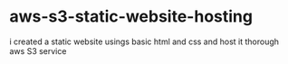 # aws-s3-static-website-hosting
i created a static website usings basic html and css and host it thorough aws S3 service
